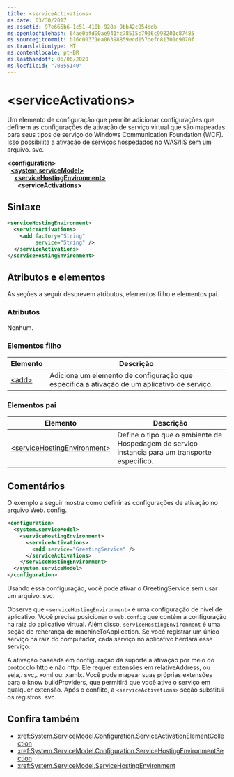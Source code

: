 ```yaml
---
title: <serviceActivations>
ms.date: 03/30/2017
ms.assetid: 97e665b6-1c51-410b-928a-9bb42c954ddb
ms.openlocfilehash: 64ae0bfd90ae941fc78515c7936c998201c87485
ms.sourcegitcommit: b16c00371ea06398859ecd157defc81301c9070f
ms.translationtype: MT
ms.contentlocale: pt-BR
ms.lasthandoff: 06/06/2020
ms.locfileid: "70855140"
---
```

# \<serviceActivations>

Um elemento de configuração que permite adicionar configurações que definem as configurações de ativação de serviço virtual que são mapeadas para seus tipos de serviço do Windows Communication Foundation (WCF). Isso possibilita a ativação de serviços hospedados no WAS/IIS sem um arquivo. svc.

[**\<configuration>**](../configuration-element.md)\
&nbsp;&nbsp;[**\<system.serviceModel>**](system-servicemodel.md)\
&nbsp;&nbsp;&nbsp;&nbsp;[**\<serviceHostingEnvironment>**](servicehostingenvironment.md)\
&nbsp;&nbsp;&nbsp;&nbsp;&nbsp;&nbsp;**\<serviceActivations>**  

## <a name="syntax"></a>Sintaxe

```xml
<serviceHostingEnvironment>
  <serviceActivations>
    <add factory="String"
         service="String" />
  </serviceActivations>
</serviceHostingEnvironment>
```

## <a name="attributes-and-elements"></a>Atributos e elementos

As seções a seguir descrevem atributos, elementos filho e elementos pai.

### <a name="attributes"></a>Atributos

Nenhum.

### <a name="child-elements"></a>Elementos filho

|Elemento|Descrição|
|-------------|-----------------|
|[\<add>](add-of-serviceactivations.md)|Adiciona um elemento de configuração que especifica a ativação de um aplicativo de serviço.|

### <a name="parent-elements"></a>Elementos pai

|Elemento|Descrição|
|-------------|-----------------|
|[\<serviceHostingEnvironment>](servicehostingenvironment.md)|Define o tipo que o ambiente de Hospedagem de serviço instancia para um transporte específico.|

## <a name="remarks"></a>Comentários

O exemplo a seguir mostra como definir as configurações de ativação no arquivo Web. config.

```xml
<configuration>
  <system.serviceModel>
    <serviceHostingEnvironment>
      <serviceActivations>
        <add service="GreetingService" />
      </serviceActivations>
    </serviceHostingEnvironment>
  </system.serviceModel>
</configuration>
```

Usando essa configuração, você pode ativar o GreetingService sem usar um arquivo. svc.

Observe que `<serviceHostingEnvironment>` é uma configuração de nível de aplicativo. Você precisa posicionar o `web.config` que contém a configuração na raiz do aplicativo virtual. Além disso, `serviceHostingEnvironment` é uma seção de reherança de machineToApplication. Se você registrar um único serviço na raiz do computador, cada serviço no aplicativo herdará esse serviço.

A ativação baseada em configuração dá suporte à ativação por meio do protocolo http e não http. Ele requer extensões em relativeAddress, ou seja,. svc,. xoml ou. xamlx. Você pode mapear suas próprias extensões para o know buildProviders, que permitirá que você ative o serviço em qualquer extensão. Após o conflito, a `<serviceActivations>` seção substitui os registros. svc.

## <a name="see-also"></a>Confira também

- <xref:System.ServiceModel.Configuration.ServiceActivationElementCollection>
- <xref:System.ServiceModel.Configuration.ServiceHostingEnvironmentSection>
- <xref:System.ServiceModel.ServiceHostingEnvironment>
